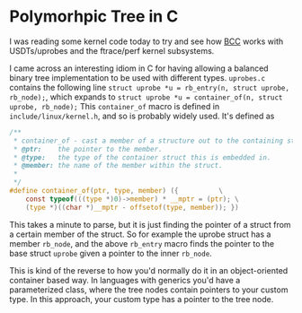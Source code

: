 # Polymorhpic Tree in C

I was reading some kernel code today to try and see how [BCC](https://github.com/iovisor/bcc) works with USDTs/uprobes and the ftrace/perf kernel subsystems.

I came across an interesting idiom in C for having allowing a balanced binary tree implementation to be used with different types.
`uprobes.c` contains the following line `struct uprobe *u = rb_entry(n, struct uprobe, rb_node);`, which expands to `struct uprobe *u = container_of(n, struct uprobe, rb_node);`
This `container_of` macro is defined in `include/linux/kernel.h`, and so is probably widely used. It's defined as
```C
/**
 * container_of - cast a member of a structure out to the containing structure
 * @ptr:	the pointer to the member.
 * @type:	the type of the container struct this is embedded in.
 * @member:	the name of the member within the struct.
 *
 */
#define container_of(ptr, type, member) ({			\
	const typeof(((type *)0)->member) * __mptr = (ptr);	\
	(type *)((char *)__mptr - offsetof(type, member)); })
```

This takes a minute to parse, but it is just finding the pointer of a struct from a certain member of the struct.
So for example the uprobe struct has a member `rb_node`, and the above `rb_entry` macro finds the pointer to the base struct `uprobe` given a pointer to the inner `rb_node`.

This is kind of the reverse to how you'd normally do it in an object-oriented container based way.
In languages with generics you'd have a parameterized class, where the tree nodes contain pointers to your custom type.
In this approach, your custom type has a pointer to the tree node.
